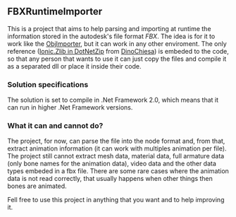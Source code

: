## FBXRuntimeImporter

This is a project that aims to help parsing and importing at runtime the information stored in the autodesk's file format _FBX_.
The idea is for it to work like the [ObjImporter](https://wiki.unity3d.com/index.php?title=ObjImporter&oldid=13033), but it can work  in any other enviroment.
The only reference ([Ionic.Zlib in DotNetZip](https://github.com/DinoChiesa/DotNetZip) from [DinoChiesa](https://github.com/DinoChiesa)) is embeded to the code, 
so that any person that wants to use it can just copy the files and compile it as a separated dll or place it inside their code.


### Solution specifications

The solution is set to compile in .Net Framework 2.0, which means that it can run in higher .Net Framework versions.


### What it can and cannot do?

The project, for now, can parse the file into the node format and, from that, extract animation information (it can work with multiples animation per file).
The project still cannot extract mesh data, material data, full armature data (only bone names for the animation data), video data and the other data types
embeded in a fbx file. There are some rare cases where the animation data is not read correctly, that usually happens when other things then bones are animated.


Fell free to use this project in anything that you want and to help improving it.
